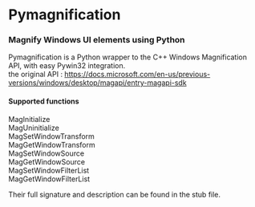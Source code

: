 # Pymagnification
### Magnify Windows UI elements using Python



Pymagnification is a Python wrapper to the C++ Windows Magnification API, with easy Pywin32 integration. <br />
the original API : https://docs.microsoft.com/en-us/previous-versions/windows/desktop/magapi/entry-magapi-sdk

#### Supported functions
MagInitialize <br />
MagUninitialize <br />
MagSetWindowTransform <br />
MagGetWindowTransform <br />
MagSetWindowSource <br />
MagGetWindowSource <br />
MagSetWindowFilterList <br />
MagGetWindowFilterList <br />

Their full signature and description can be found in the stub file.